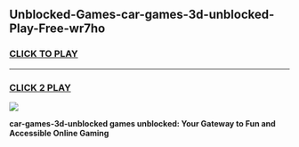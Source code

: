 
## Unblocked-Games-car-games-3d-unblocked-Play-Free-wr7ho
<h3>
<a href="https://premium76.site?title=car-games-3d-unblocked&ref=23A">CLICK TO PLAY</a></h3>
<hr>

<h3>
<a href="https://premium76.site?title=car-games-3d-unblocked&ref=23A">CLICK 2 PLAY</a>
  
</h3>

<a href="https://premium76.site?title=car-games-3d-unblocked&ref=23A"><img src="https://clearcache.store/games.png"></a>


**car-games-3d-unblocked games unblocked: Your Gateway to Fun and Accessible Online Gaming**
